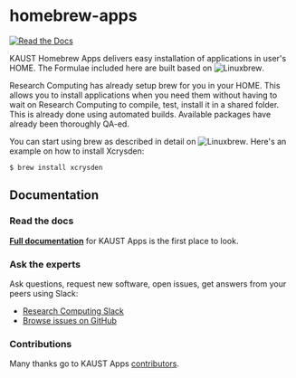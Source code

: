 # homebrew-apps

[![Read the Docs](https://readthedocs.org/projects/kaust-apps/badge/?version=latest)](https://kaust-apps.readthedocs.io)

KAUST Homebrew Apps delivers easy installation of applications in user's HOME.
The Formulae included here are built based on ![Linuxbrew](http://linuxbrew.sh/).

Research Computing has already setup brew for you in your HOME. This allows you
to install applications when you need them without having to  wait on Research
Computing to compile, test, install it in a shared folder. This is already done
using automated builds. Available packages have already been thoroughly QA-ed.

You can start using brew as described in detail on ![Linuxbrew](http://linuxbrew.sh/).
Here's an example on how to install Xcrysden:

    $ brew install xcrysden

Documentation
----------------

### Read the docs

[**Full documentation**](https://kaust-apps.readthedocs.io/) for KAUST Apps is the first place to look.

### Ask the experts

Ask questions, request new software, open issues, get answers from your peers using Slack:

  * [Research Computing Slack](https://kaust-rc.slack.com)
  * [Browse issues on GitHub](https://github.com/kaust-rc/homebrew-apps/issues)

### Contributions

Many thanks go to KAUST Apps [contributors](https://github.com/kaust-rc/homebrew-apps/graphs/contributors).
